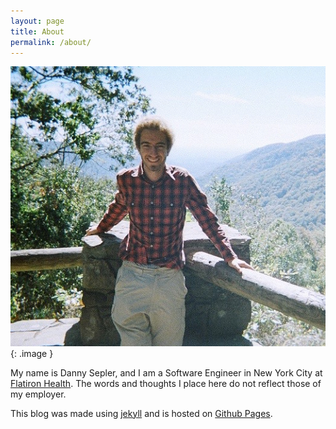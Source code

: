 ```yaml
---
layout: page
title: About
permalink: /about/
---
```


![Picture](/assets/img/profile.jpg){: .image }

My name is Danny Sepler, and I am a Software Engineer in New York City at [Flatiron Health][flatiron]. The words and thoughts I place here do not reflect those of my employer.

This blog was made using [jekyll][jekyll] and is hosted on [Github Pages][gh-pages].

[flatiron]: https://flatiron.com/
[jekyll]: https://jekyllrb.com/
[gh-pages]: https://pages.github.com/





<style>
	.image {
		width: 50%;
		min-width: 300px;
		padding:1px;
		background-color: grey;
		border:1px solid #021a40;
	}
</style>
